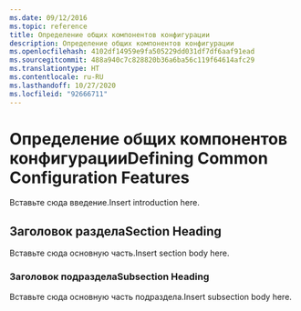 ```yaml
---
ms.date: 09/12/2016
ms.topic: reference
title: Определение общих компонентов конфигурации
description: Определение общих компонентов конфигурации
ms.openlocfilehash: 4102df14959e9fa505229dd031df7df6aaf91ead
ms.sourcegitcommit: 488a940c7c828820b36a6ba56c119f64614afc29
ms.translationtype: HT
ms.contentlocale: ru-RU
ms.lasthandoff: 10/27/2020
ms.locfileid: "92666711"
---
```

# <a name="defining-common-configuration-features"></a><span data-ttu-id="3d0b8-103">Определение общих компонентов конфигурации</span><span class="sxs-lookup"><span data-stu-id="3d0b8-103">Defining Common Configuration Features</span></span>

<span data-ttu-id="3d0b8-104">Вставьте сюда введение.</span><span class="sxs-lookup"><span data-stu-id="3d0b8-104">Insert introduction here.</span></span>

## <a name="section-heading"></a><span data-ttu-id="3d0b8-105">Заголовок раздела</span><span class="sxs-lookup"><span data-stu-id="3d0b8-105">Section Heading</span></span>

<span data-ttu-id="3d0b8-106">Вставьте сюда основную часть.</span><span class="sxs-lookup"><span data-stu-id="3d0b8-106">Insert section body here.</span></span>

### <a name="subsection-heading"></a><span data-ttu-id="3d0b8-107">Заголовок подраздела</span><span class="sxs-lookup"><span data-stu-id="3d0b8-107">Subsection Heading</span></span>

<span data-ttu-id="3d0b8-108">Вставьте сюда основную часть подраздела.</span><span class="sxs-lookup"><span data-stu-id="3d0b8-108">Insert subsection body here.</span></span>
